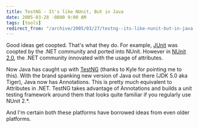 ```yaml
---
title: TestNG - It's like NUnit, But in Java
date: 2005-03-28 -0800 9:00 AM
tags: [tools]
redirect_from: "/archive/2005/03/27/testng--its-like-nunit-but-in-java.aspx/"
---
```


Good ideas get coopted. That's what they do. For example,
[JUnit](http://junit.sourceforge.net/) was coopted by the .NET community
and ported into NUnit. However in [NUnit 2.0](http://www.nunit.org/),
the .NET community innovated with the usage of attributes.

Now Java has caught up with
[TestNG](http://www-106.ibm.com/developerworks/java/library/j-testng/)
(thanks to Kyle for pointing me to this). With the brand spanking new
version of Java out there (JDK 5.0 aka Tiger), Java now has Annotations.
This is pretty much equivalent to Attributes in .NET. TestNG takes
advantage of Annotations and builds a unit testing framework around them
that looks quite familiar if you regularly use NUnit 2.*.

And I'm certain both these platforms have borrowed ideas from even older
platforms.


